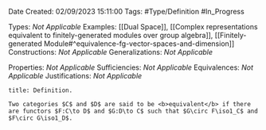 <div class="topSpace"></div>

Date Created: 02/09/2023 15:11:00
Tags: #Type/Definition #In_Progress

Types: <i>Not Applicable</i>
Examples: [[Dual Space]], [[Complex representations equivalent to finitely-generated modules over group algebra]], [[Finitely-generated Module#^equivalence-fg-vector-spaces-and-dimension]]
Constructions: <i>Not Applicable</i>
Generalizations: <i>Not Applicable</i>

Properties: <i>Not Applicable</i>
Sufficiencies: <i>Not Applicable</i>
Equivalences: <i>Not Applicable</i>
Justifications: <i>Not Applicable</i>

``` ad-Definition
title: Definition.

Two categories $C$ and $D$ are said to be <b>equivalent</b> if there are functors $F:C\to D$ and $G:D\to C$ such that $G\circ F\iso1_C$ and $F\circ G\iso1_D$.

```
